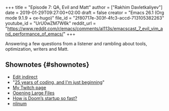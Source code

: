+++
title = "Episode 7: QA, Evil and Matt"
author = ["Rakhim Davletkaliyev"]
date = 2019-01-29T09:27:00+02:00
draft = false
creator = "Emacs 26.1 (Org mode 9.1.9 + ox-hugo)"
file_id = "2f80717e-303f-4fc3-accd-713105382263"
youtube_id = "UrU0wZM7W6k"
reddit_url = "https://www.reddit.com/r/emacs/comments/al113s/emacscast_7_evil_vim_and_performance_of_emacs/"
+++

Answering a few questions from a listener and rambling about tools, optimization, writers and Matt.


## Shownotes {#shownotes}

-   [Edit indirect](https://melpa.org/#/edit-indirect)
-   "[25 years of coding, and I'm just beginning](https://dev.to/dechamp/25-years-of-coding-and-im-just-beginning-442n)"
-   [My Twitch page](https://www.twitch.tv/codexpanse)
-   [Opening Large Files](https://emacsredux.com/blog/2014/05/16/opening-large-files/)
-   [How is Doom’s startup so fast?](https://github.com/hlissner/doom-emacs/wiki/FAQ#how-is-dooms-startup-so-fast)
-   [nlinum](https://elpa.gnu.org/packages/nlinum.html)
